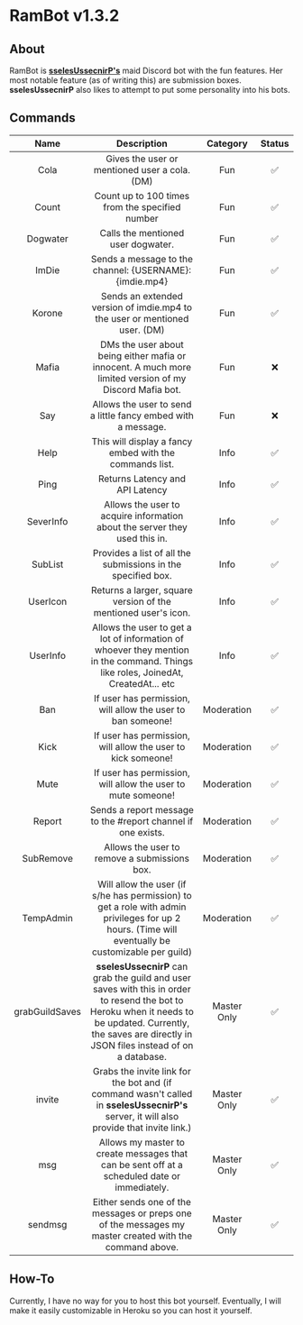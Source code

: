# RamBot v1.3.2

## About

RamBot is **[sselesUssecnirP's](https://github.com/sselesUssecnirP)** maid Discord bot with the fun features. Her most notable feature (as of writing this) are submission boxes. **sselesUssecnirP** also likes to attempt to put some personality into his bots. 
 
## Commands

| Name | Description | Category | Status |
| :-----: | :------------: | :-----: | :-----: |
| Cola | Gives the user or mentioned user a cola. (DM) | Fun | ✅ |
| Count | Count up to 100 times from the specified number | Fun | ✅ |
| Dogwater | Calls the mentioned user dogwater. | Fun | ✅ |
| ImDie | Sends a message to the channel: {USERNAME}: {imdie.mp4} | Fun | ✅ |
| Korone | Sends an extended version of imdie.mp4 to the user or mentioned user. (DM) | Fun | ✅ |
| Mafia | DMs the user about being either mafia or innocent. A much more limited version of my Discord Mafia bot. | Fun | ❌ |
| Say | Allows the user to send a little fancy embed with a message. | Fun | ❌ |
| Help | This will display a fancy embed with the commands list. | Info | ✅ |
| Ping | Returns Latency and API Latency | Info | ✅ |
| SeverInfo | Allows the user to acquire information about the server they used this in. | Info | ✅ 
| SubList | Provides a list of all the submissions in the specified box. | Info | ✅ 
| UserIcon | Returns a larger, square version of the mentioned user's icon. | Info | ✅ |
| UserInfo | Allows the user to get a lot of information of whoever they mention in the command. Things like roles, JoinedAt, CreatedAt... etc | Info | ✅ |
| Ban | If user has permission, will allow the user to ban someone! | Moderation | ✅ |
| Kick | If user has permission, will allow the user to kick someone! | Moderation | ✅ |
| Mute | If user has permission, will allow the user to mute someone! | Moderation | ✅ |
| Report | Sends a report message to the #report channel if one exists. | Moderation | ✅ |
| SubRemove | Allows the user to remove a submissions box. | Moderation | ✅ |
| TempAdmin | Will allow the user (if s/he has permission) to get a role with admin privileges for up 2 hours. (Time will eventually be customizable per guild) | Moderation | ✅ |
| grabGuildSaves | **sselesUssecnirP** can grab the guild and user saves with this in order to resend the bot to Heroku when it needs to be updated. Currently, the saves are directly in JSON files instead of on a database. | Master Only | ✅ |
| invite | Grabs the invite link for the bot and (if command wasn't called in **sselesUssecnirP's** server, it will also provide that invite link.) | Master Only | ✅ |
| msg | Allows my master to create messages that can be sent off at a scheduled date or immediately. | Master Only | ✅ |
| sendmsg | Either sends one of the messages or preps one of the messages my master created with the command above. | Master Only | ✅ |
## How-To

Currently, I have no way for you to host this bot yourself. Eventually, I will make it easily customizable in Heroku so you can host it yourself.